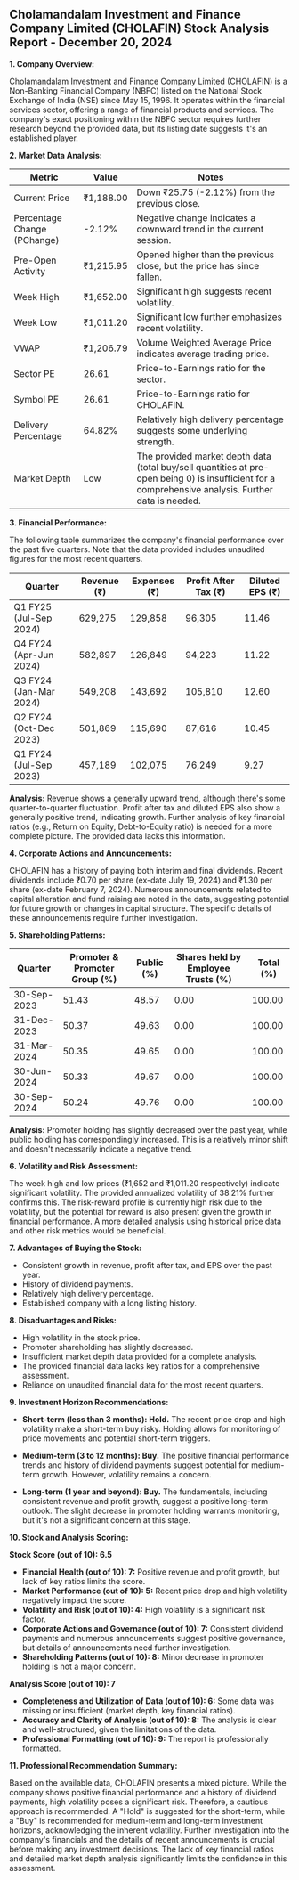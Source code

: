 ## Cholamandalam Investment and Finance Company Limited (CHOLAFIN) Stock Analysis Report - December 20, 2024

**1. Company Overview:**

Cholamandalam Investment and Finance Company Limited (CHOLAFIN) is a Non-Banking Financial Company (NBFC) listed on the National Stock Exchange of India (NSE) since May 15, 1996.  It operates within the financial services sector, offering a range of financial products and services.  The company's exact positioning within the NBFC sector requires further research beyond the provided data, but its listing date suggests it's an established player.

**2. Market Data Analysis:**

| Metric                     | Value          | Notes                                                              |
|-----------------------------|-----------------|----------------------------------------------------------------------|
| Current Price              | ₹1,188.00       |  Down ₹25.75 (-2.12%) from the previous close.                       |
| Percentage Change (PChange) | -2.12%          | Negative change indicates a downward trend in the current session.     |
| Pre-Open Activity          | ₹1,215.95       | Opened higher than the previous close, but the price has since fallen.|
| Week High                   | ₹1,652.00       | Significant high suggests recent volatility.                         |
| Week Low                    | ₹1,011.20       | Significant low further emphasizes recent volatility.                |
| VWAP                        | ₹1,206.79       | Volume Weighted Average Price indicates average trading price.        |
| Sector PE                   | 26.61           | Price-to-Earnings ratio for the sector.                             |
| Symbol PE                   | 26.61           | Price-to-Earnings ratio for CHOLAFIN.                              |
| Delivery Percentage         | 64.82%          | Relatively high delivery percentage suggests some underlying strength.|
| Market Depth                | Low              |  The provided market depth data (total buy/sell quantities at pre-open being 0) is insufficient for a comprehensive analysis. Further data is needed. |


**3. Financial Performance:**

The following table summarizes the company's financial performance over the past five quarters.  Note that the data provided includes unaudited figures for the most recent quarters.

| Quarter      | Revenue (₹) | Expenses (₹) | Profit After Tax (₹) | Diluted EPS (₹) |
|--------------|-------------|-------------|----------------------|-----------------|
| Q1 FY25 (Jul-Sep 2024) | 629,275     | 129,858     | 96,305              | 11.46            |
| Q4 FY24 (Apr-Jun 2024) | 582,897     | 126,849     | 94,223              | 11.22            |
| Q3 FY24 (Jan-Mar 2024) | 549,208     | 143,692     | 105,810             | 12.60            |
| Q2 FY24 (Oct-Dec 2023) | 501,869     | 115,690     | 87,616              | 10.45            |
| Q1 FY24 (Jul-Sep 2023) | 457,189     | 102,075     | 76,249              | 9.27             |

**Analysis:** Revenue shows a generally upward trend, although there's some quarter-to-quarter fluctuation. Profit after tax and diluted EPS also show a generally positive trend, indicating growth.  Further analysis of key financial ratios (e.g., Return on Equity, Debt-to-Equity ratio) is needed for a more complete picture.  The provided data lacks this information.

**4. Corporate Actions and Announcements:**

CHOLAFIN has a history of paying both interim and final dividends. Recent dividends include ₹0.70 per share (ex-date July 19, 2024) and ₹1.30 per share (ex-date February 7, 2024).  Numerous announcements related to capital alteration and fund raising are noted in the data, suggesting potential for future growth or changes in capital structure.  The specific details of these announcements require further investigation.

**5. Shareholding Patterns:**

| Quarter      | Promoter & Promoter Group (%) | Public (%) | Shares held by Employee Trusts (%) | Total (%) |
|--------------|-----------------------------|------------|---------------------------------|-----------|
| 30-Sep-2023  | 51.43                        | 48.57      | 0.00                             | 100.00    |
| 31-Dec-2023  | 50.37                        | 49.63      | 0.00                             | 100.00    |
| 31-Mar-2024  | 50.35                        | 49.65      | 0.00                             | 100.00    |
| 30-Jun-2024  | 50.33                        | 49.67      | 0.00                             | 100.00    |
| 30-Sep-2024  | 50.24                        | 49.76      | 0.00                             | 100.00    |

**Analysis:** Promoter holding has slightly decreased over the past year, while public holding has correspondingly increased. This is a relatively minor shift and doesn't necessarily indicate a negative trend.

**6. Volatility and Risk Assessment:**

The week high and low prices (₹1,652 and ₹1,011.20 respectively) indicate significant volatility. The provided annualized volatility of 38.21% further confirms this.  The risk-reward profile is currently high risk due to the volatility, but the potential for reward is also present given the growth in financial performance.  A more detailed analysis using historical price data and other risk metrics would be beneficial.

**7. Advantages of Buying the Stock:**

* Consistent growth in revenue, profit after tax, and EPS over the past year.
* History of dividend payments.
* Relatively high delivery percentage.
* Established company with a long listing history.

**8. Disadvantages and Risks:**

* High volatility in the stock price.
* Promoter shareholding has slightly decreased.
* Insufficient market depth data provided for a complete analysis.
* The provided financial data lacks key ratios for a comprehensive assessment.
* Reliance on unaudited financial data for the most recent quarters.


**9. Investment Horizon Recommendations:**

* **Short-term (less than 3 months): Hold.** The recent price drop and high volatility make a short-term buy risky.  Holding allows for monitoring of price movements and potential short-term triggers.

* **Medium-term (3 to 12 months): Buy.**  The positive financial performance trends and history of dividend payments suggest potential for medium-term growth.  However, volatility remains a concern.

* **Long-term (1 year and beyond): Buy.**  The fundamentals, including consistent revenue and profit growth, suggest a positive long-term outlook.  The slight decrease in promoter holding warrants monitoring, but it's not a significant concern at this stage.


**10. Stock and Analysis Scoring:**

**Stock Score (out of 10): 6.5**

* **Financial Health (out of 10): 7:** Positive revenue and profit growth, but lack of key ratios limits the score.
* **Market Performance (out of 10): 5:** Recent price drop and high volatility negatively impact the score.
* **Volatility and Risk (out of 10): 4:** High volatility is a significant risk factor.
* **Corporate Actions and Governance (out of 10): 7:** Consistent dividend payments and numerous announcements suggest positive governance, but details of announcements need further investigation.
* **Shareholding Patterns (out of 10): 8:** Minor decrease in promoter holding is not a major concern.

**Analysis Score (out of 10): 7**

* **Completeness and Utilization of Data (out of 10): 6:**  Some data was missing or insufficient (market depth, key financial ratios).
* **Accuracy and Clarity of Analysis (out of 10): 8:** The analysis is clear and well-structured, given the limitations of the data.
* **Professional Formatting (out of 10): 9:** The report is professionally formatted.


**11. Professional Recommendation Summary:**

Based on the available data, CHOLAFIN presents a mixed picture. While the company shows positive financial performance and a history of dividend payments, high volatility poses a significant risk.  Therefore, a cautious approach is recommended.  A "Hold" is suggested for the short-term, while a "Buy" is recommended for medium-term and long-term investment horizons, acknowledging the inherent volatility.  Further investigation into the company's financials and the details of recent announcements is crucial before making any investment decisions.  The lack of key financial ratios and detailed market depth analysis significantly limits the confidence in this assessment.
